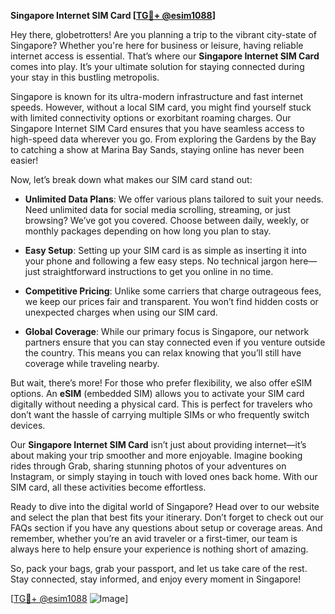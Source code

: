 **Singapore Internet SIM Card [[TG💪+ @esim1088](https://t.me/s/esim1088)]**

Hey there, globetrotters! Are you planning a trip to the vibrant city-state of Singapore? Whether you're here for business or leisure, having reliable internet access is essential. That’s where our **Singapore Internet SIM Card** comes into play. It’s your ultimate solution for staying connected during your stay in this bustling metropolis.

Singapore is known for its ultra-modern infrastructure and fast internet speeds. However, without a local SIM card, you might find yourself stuck with limited connectivity options or exorbitant roaming charges. Our Singapore Internet SIM Card ensures that you have seamless access to high-speed data wherever you go. From exploring the Gardens by the Bay to catching a show at Marina Bay Sands, staying online has never been easier!

Now, let’s break down what makes our SIM card stand out:

- **Unlimited Data Plans**: We offer various plans tailored to suit your needs. Need unlimited data for social media scrolling, streaming, or just browsing? We’ve got you covered. Choose between daily, weekly, or monthly packages depending on how long you plan to stay.
  
- **Easy Setup**: Setting up your SIM card is as simple as inserting it into your phone and following a few easy steps. No technical jargon here—just straightforward instructions to get you online in no time.

- **Competitive Pricing**: Unlike some carriers that charge outrageous fees, we keep our prices fair and transparent. You won’t find hidden costs or unexpected charges when using our SIM card.

- **Global Coverage**: While our primary focus is Singapore, our network partners ensure that you can stay connected even if you venture outside the country. This means you can relax knowing that you’ll still have coverage while traveling nearby.

But wait, there’s more! For those who prefer flexibility, we also offer eSIM options. An **eSIM** (embedded SIM) allows you to activate your SIM card digitally without needing a physical card. This is perfect for travelers who don’t want the hassle of carrying multiple SIMs or who frequently switch devices.

Our **Singapore Internet SIM Card** isn’t just about providing internet—it’s about making your trip smoother and more enjoyable. Imagine booking rides through Grab, sharing stunning photos of your adventures on Instagram, or simply staying in touch with loved ones back home. With our SIM card, all these activities become effortless.

Ready to dive into the digital world of Singapore? Head over to our website and select the plan that best fits your itinerary. Don’t forget to check out our FAQs section if you have any questions about setup or coverage areas. And remember, whether you’re an avid traveler or a first-timer, our team is always here to help ensure your experience is nothing short of amazing.

So, pack your bags, grab your passport, and let us take care of the rest. Stay connected, stay informed, and enjoy every moment in Singapore!

[[TG💪+ @esim1088](https://t.me/s/esim1088) ![Image](https://i.postimg.cc/Y0z9fWf4/image.png)]